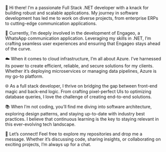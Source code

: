 👋 Hi there! I’m a passionate Full Stack .NET developer with a knack for building robust and scalable applications. My journey in software development has led me to work on diverse projects, from enterprise ERPs to cutting-edge communication applications.

🚀 Currently, I’m deeply involved in the development of Engageo, a WhatsApp communication application. Leveraging my skills in .NET, I’m crafting seamless user experiences and ensuring that Engageo stays ahead of the curve.

☁️ When it comes to cloud infrastructure, I’m all about Azure. I’ve harnessed its power to create efficient, reliable, and secure solutions for my clients. Whether it’s deploying microservices or managing data pipelines, Azure is my go-to platform.

🌐 As a full stack developer, I thrive on bridging the gap between front-end magic and back-end logic. From crafting pixel-perfect UIs to optimizing database queries, I love the challenge of creating end-to-end solutions.

📚 When I’m not coding, you’ll find me diving into software architecture, exploring design patterns, and staying up-to-date with industry best practices. I believe that continuous learning is the key to staying relevant in this ever-evolving tech landscape.

🌟 Let’s connect! Feel free to explore my repositories and drop me a message. Whether it’s discussing code, sharing insights, or collaborating on exciting projects, I’m always up for a chat.
